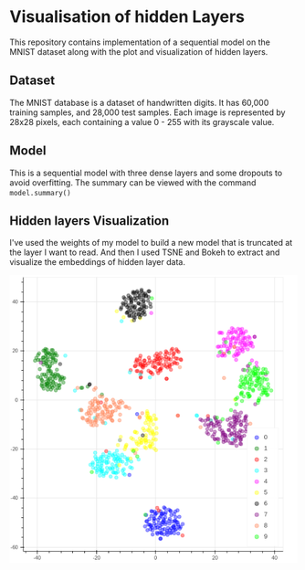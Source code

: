 # Visualisation of hidden Layers 

This repository contains implementation of a sequential model on the MNIST dataset along with the plot and visualization of hidden layers.

## Dataset

The MNIST database is a dataset of handwritten digits. It has 60,000 training samples, and 28,000 test samples. Each image is represented by 28x28 pixels, each containing a value 0 - 255 with its grayscale value.

## Model
This is a sequential model with three dense layers and some dropouts to avoid overfitting.
The summary can be viewed with the command `model.summary()`

## Hidden layers Visualization
I've used the weights of my model to build a new model that is truncated at the layer I want to read. And then I used TSNE and Bokeh to extract and visualize the embeddings of hidden layer data.

![](https://github.com/chichilicious/Digit-Recognizer/blob/master/bokeh_plot.png)


